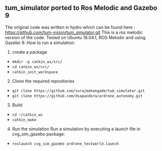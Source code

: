 ## tum_simulator ported to Ros Melodic and Gazebo 9
The original code was written in hydro which can be found here :
https://github.com/tum-vision/tum_simulator.git
This is a ros melodic version of the code.
Tested on Ubuntu 18.04.1, ROS Melodic and using Gazebo 9.
How to run a simulation:
1. create a package
* `mkdir -p catkin_ws/src/`
* `cd catkin_ws/src/`
* `catkin_init_workspace`
2. Clone the required repositories
* `git clone https://github.com/surajmahangade/tum_simulator.git`
* `git clone https://github.com/dsapandora/ardrone_autonomy.git`
3. Build
* `cd ~/catkin_ws`
* `catkin_make`
4. Run the simulation
Run a simulation by executing a launch file in cvg_sim_gazebo package: 

* `roslaunch cvg_sim_gazebo ardrone_testworld.launch`

